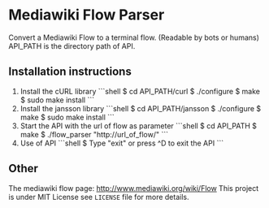 Mediawiki Flow Parser
=====================

Convert a Mediawiki Flow to a terminal flow. (Readable by bots or humans)
API_PATH is the directory path of API.

Installation instructions
-------------------------

<ol>
	<li>Install the cURL library
	```shell
    	$ cd API_PATH/curl
    	$ ./configure
    	$ make
    	$ sudo make install
	```
	</li>
	<li>Install the jansson library
	```shell
    	$ cd API_PATH/jansson
    	$ ./configure
    	$ make
    	$ sudo make install
	```
	</li>
	<li>Start the API with the url of flow as parameter
	```shell
    	$ cd API_PATH
    	$ make
    	$ ./flow_parser "http://url_of_flow/"
	```
	</li>
	<li>Use of API
	```shell
   	$ Type "exit" or press ^D to exit the API
	```
	</li>
</ol>

Other
-----

The mediawiki flow page: http://www.mediawiki.org/wiki/Flow
This project is under MIT License see `LICENSE` file for more details.
